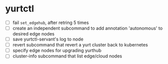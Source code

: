 # yurtctl

- [ ] fail `set_edgehub`, after retring 5 times
- [ ] create an independent subcommand to add annotation 'autonomous' to desired edge nodes
- [ ] save yurtctl-servant's log to node
- [ ] revert subcommand that revert a yurt cluster back to kubernetes
- [ ] specify edge nodes for upgrading yurthub
- [ ] cluster-info subcommand that list edge/cloud nodes
